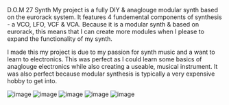D.O.M 27 Synth
My project is a fully DIY & anaglouge modular synth based on the eurorack system. It features 4 fundemental components of synthesis - a VCO, LFO, VCF & VCA. Because it is a modular synth & based on eurorack, this means that I can create more modules when I please to expand
the functionality of my synth. 

I made this my project is due to my passion for synth music and a want to learn to electronics. This was perfect as I could learn some basics of anaglouge electronics while also creating a useable, musical instrument. It was also perfect because modular synthesis is 
typically a very expensive hobby to get into.

![image](https://github.com/user-attachments/assets/85197b87-c91b-4e42-b6df-25c2b775514b)
![image](https://github.com/user-attachments/assets/37be5d73-dde8-478d-9ac8-0fa493a5fe8e)
![image](https://github.com/user-attachments/assets/07191062-0c23-4746-a653-a4278b05967b)
![image](https://github.com/user-attachments/assets/17143ab4-50b9-4f06-a48b-001e742754a7)
![image](https://github.com/user-attachments/assets/0b74a0ac-cdbf-4b2f-bb67-427607a43b9b)
